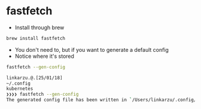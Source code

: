 # fastfetch

- Install through brew

```bash
brew install fastfetch
```

- You don't need to, but if you want to generate a default config
- Notice where it's stored

```bash
fastfetch --gen-config
```

```bash
linkarzu.@.[25/01/18]
~/.config
kubernetes
❯❯❯❯ fastfetch --gen-config
The generated config file has been written in `/Users/linkarzu/.config/fastfetch/config.jsonc`
```
